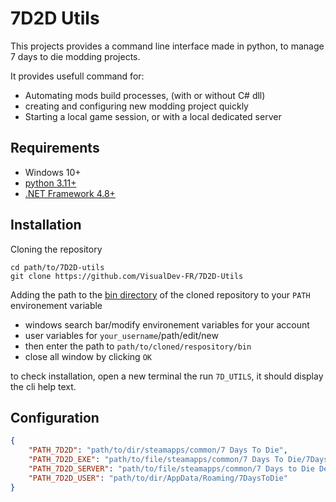 7D2D Utils
========

This projects provides a command line interface made in python, to manage 7 days to die modding projects.

It provides usefull command for:

* Automating mods build processes, (with or without C# dll)
* creating and configuring new modding project quickly
* Starting a local game session, or with a local dedicated server

Requirements
------------

* Windows 10+
* [python 3.11+](https://www.python.org/downloads/)
* [.NET Framework 4.8+](https://dotnet.microsoft.com/fr-fr/download)


Installation
------------

Cloning the repository
```
cd path/to/7D2D-utils
git clone https://github.com/VisualDev-FR/7D2D-Utils
```

Adding the path to the [bin directory](./bin) of the cloned repository to your `PATH` environement variable

* windows search bar/modify environement variables for your account
* user variables for `your_username`/path/edit/new
* then enter the path to `path/to/cloned/respository/bin`
* close all window by clicking `OK`

to check installation, open a new terminal the run `7D_UTILS`, it should display the cli help text.


Configuration
------------

``` json
{
    "PATH_7D2D": "path/to/dir/steamapps/common/7 Days To Die",
    "PATH_7D2D_EXE": "path/to/file/steamapps/common/7 Days To Die/7DaysToDie.exe",
    "PATH_7D2D_SERVER": "path/to/file/steamapps/common/7 Days to Die Dedicated Server/7DaysToDieServer.exe",
    "PATH_7D2D_USER": "path/to/dir/AppData/Roaming/7DaysToDie"
}
```